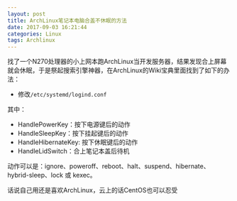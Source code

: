 ```yaml
---
layout: post
title: ArchLinux笔记本电脑合盖不休眠的方法
date: 2017-09-03 16:21:44
categories: Linux
tags: Archlinux
---
```


找了一个N270处理器的小上网本跑ArchLinux当开发服务器，结果发现合上屏幕就会休眠，于是祭起搜索引擎神器，在ArchLinux的Wiki宝典里面找到了如下的办法：

* 修改`/etc/systemd/logind.conf`

其中：

* HandlePowerKey：按下电源键后的动作
* HandleSleepKey：按下挂起键后的动作
* HandleHibernateKey: 按下休眠键后的动作
* HandleLidSwitch：合上笔记本盖后待机

动作可以是：ignore、poweroff、reboot、halt、suspend、hibernate、hybrid-sleep、lock 或 kexec。

话说自己用还是喜欢ArchLinux，云上的话CentOS也可以忍受 
